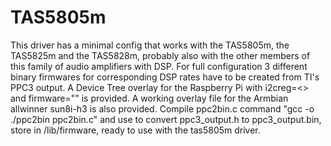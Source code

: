# TAS5805m

This driver has a minimal config that works with the TAS5805m, the TAS5825m and the TAS5828m, probably also with the other members of this family of audio amplifiers with DSP. For full configuration 3 different binary firmwares for corresponding DSP rates have to be created from TI's PPC3 output.
A Device Tree overlay for the Raspberry Pi with i2creg=<> and firmware="" is provided.
A working overlay file for the Armbian allwinner sun8i-h3 is also provided.
Compile ppc2bin.c command "gcc -o ./ppc2bin ppc2bin.c" and use to convert ppc3_output.h to ppc3_output.bin, store in /lib/firmware, ready to use with the tas5805m driver.

